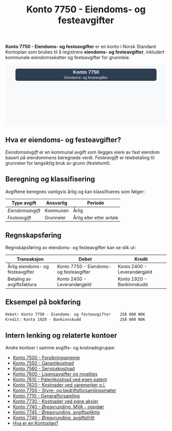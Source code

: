 ﻿---
title: "Konto 7750 - Eiendoms- og festeavgifter"
meta_title: "7750-eiendoms-og-festeavgifter"
meta_description: '**Konto 7750 - Eiendoms- og festeavgifter** er en konto i Norsk Standard Kontoplan som brukes til å registrere **eiendoms- og festeavgifter**, inkludert kommun...'
slug: 7750-eiendoms-og-festeavgifter
type: blog
layout: pages/single
---

**Konto 7750 - Eiendoms- og festeavgifter** er en konto i Norsk Standard Kontoplan som brukes til å registrere **eiendoms- og festeavgifter**, inkludert kommunale eiendomsskatter og festeavgifter for grunnleie.

![Illustrasjon av konto 7750 Eiendoms- og festeavgifter](7750-eiendoms-og-festeavgifter-image.svg)

## Hva er eiendoms- og festeavgifter?

*Eiendomsavgift* er en kommunal avgift som ilegges eiere av fast eiendom basert på eiendommens beregnede verdi.
*Festeavgift* er leiebetaling til grunneier for langsiktig bruk av grunn (festetomt).

## Beregning og klassifisering

Avgiftene beregnes vanligvis årlig og kan klassifiseres som følger:

| Type avgift         | Ansvarlig           | Periode                     |
|---------------------|---------------------|-----------------------------|
| *Eiendomsavgift*    | Kommunen            | Årlig                       |
| *Festeavgift*       | Grunneier           | Årlig eller etter avtale     |

## Regnskapsføring

Regnskapsføring av eiendoms- og festeavgifter kan se slik ut:

| Transaksjon                          | Debet                                | Kredit                       |
|--------------------------------------|--------------------------------------|------------------------------|
| Årlig eiendoms- og festeavgifter     | Konto 7750 - Eiendoms- og festeavgifter | Konto 2400 - Leverandørgjeld |
| Betaling av avgiftsfaktura           | Konto 2400 - Leverandørgjeld          | Konto 1920 - Bankinnskudd     |

## Eksempel på bokføring

```plaintext
Debet: Konto 7750 - Eiendoms- og festeavgifter    25Â 000 NOK
Kredit: Konto 1920 - Bankinnskudd                 25Â 000 NOK
```

## Intern lenking og relaterte kontoer

Andre kontoer i samme avgifts- og kostnadsgruppe:

* [Konto 7500 - Forsikringspremie](/blogs/kontoplan/7500-forsikringspremie "Konto 7500 - Forsikringspremie")
* [Konto 7550 - Garantikostnad](/blogs/kontoplan/7550-garantikostnad "Konto 7550 - Garantikostnad")
* [Konto 7560 - Servicekostnad](/blogs/kontoplan/7560-servicekostnad "Konto 7560 - Servicekostnad")
* [Konto 7600 - Lisensavgifter og royalties](/blogs/kontoplan/7600-lisensavgifter-og-royalties "Konto 7600 - Lisensavgifter og royalties")
* [Konto 7610 - Patentkostnad ved egen patent](/blogs/kontoplan/7610-patentkostnad-ved-egen-patent "Konto 7610 - Patentkostnad ved egen patent")
* [Konto 7620 - Kostnader ved varemerker o.l.](/blogs/kontoplan/7620-kostnader-ved-varemerker-o-l "Konto 7620 - Kostnader ved varemerker o.l.")
* [Konto 7700 - Styre- og bedriftsforsamlingsmøter](/blogs/kontoplan/7700-styre-og-bedriftsforsamlingsmoter "Konto 7700 - Styre- og bedriftsforsamlingsmøter")
* [Konto 7710 - Generalforsamling](/blogs/kontoplan/7710-generalforsamling "Konto 7710 - Generalforsamling")
* [Konto 7730 - Kostnader ved egne aksjer](/blogs/kontoplan/7730-kostnader-ved-egne-aksjer "Konto 7730 - Kostnader ved egne aksjer")
* [Konto 7740 - Øreavrunding, MVA - oppgjør](/blogs/kontoplan/7740-oreavrunding-mva-oppgjor "Konto 7740 - Øreavrunding, MVA - oppgjør")
* [Konto 7745 - Øreavrunding, avgiftspliktig](/blogs/kontoplan/7745-oreavrunding-avgiftspliktig "Konto 7745 - Øreavrunding, avgiftspliktig")
* [Konto 7746 - Øreavrunding, avgiftsfritt](/blogs/kontoplan/7746-oreavrunding-avgiftsfritt "Konto 7746 - Øreavrunding, avgiftsfritt")
* [Hva er en Kontoplan?](/blogs/regnskap/hva-er-kontoplan "Hva er en Kontoplan? Komplett Guide til Kontoplaner i Norsk Regnskap")






